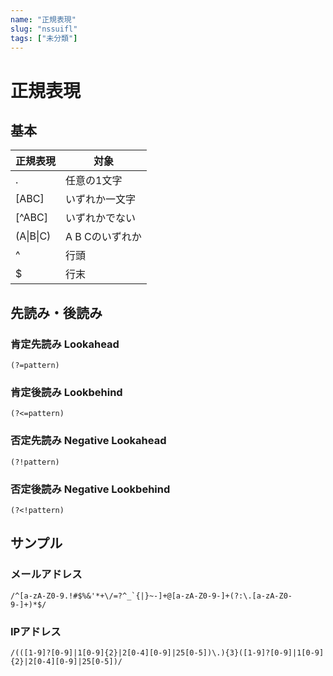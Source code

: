 ```yaml
---
name: "正規表現"
slug: "nssuifl"
tags: ["未分類"]
---
```


# 正規表現

## 基本

| 正規表現          | 対象            |
| ----------------- | --------------- |
| .                 | 任意の1文字     |
| [ABC]             | いずれか一文字  |
| [^ABC]            | いずれかでない  |
| (A&#124;B&#124;C) | A B Cのいずれか |
| ^                 | 行頭            |
| $                 | 行末            |

## 先読み・後読み

### 肯定先読み Lookahead

```
(?=pattern)
```

### 肯定後読み Lookbehind

```
(?<=pattern)
```

### 否定先読み Negative Lookahead

```
(?!pattern)
```

### 否定後読み Negative Lookbehind

```
(?<!pattern)
```

## サンプル

### メールアドレス

```
/^[a-zA-Z0-9.!#$%&'*+\/=?^_`{|}~-]+@[a-zA-Z0-9-]+(?:\.[a-zA-Z0-9-]+)*$/
```

### IPアドレス

```
/(([1-9]?[0-9]|1[0-9]{2}|2[0-4][0-9]|25[0-5])\.){3}([1-9]?[0-9]|1[0-9]{2}|2[0-4][0-9]|25[0-5])/
```
